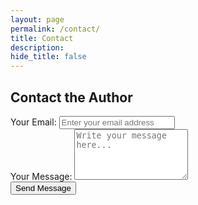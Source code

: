 ```yaml
---
layout: page
permalink: /contact/
title: Contact
description: 
hide_title: false
---
```


<div class="contact-section">
    <h2 class="contact-heading">Contact the Author</h2>
    <form
        action="https://formspree.io/f/xnnpjwby"
        method="POST"
        class="contact-form"
    >
        <div class="form-group">
            <label for="email" class="form-label">Your Email:</label>
            <input type="email" id="email" name="email" class="form-input" placeholder="Enter your email address" required>
        </div>
        <div class="form-group">
            <label for="message" class="form-label">Your Message:</label>
            <textarea id="message" name="message" rows="5" class="form-textarea" placeholder="Write your message here..." required></textarea>
        </div>
        <div class="form-group">
            <button type="submit" class="form-button">Send Message</button>
        </div>
    </form>
</div>

